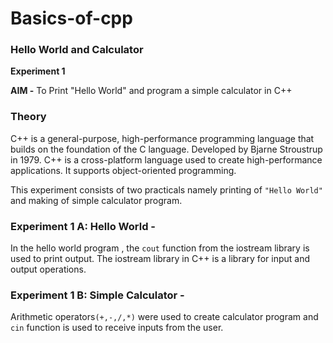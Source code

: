 # Basics-of-cpp


### Hello World and Calculator
**Experiment 1**

**AIM -**
To Print "Hello World" and program a simple calculator in C++

### Theory

C++ is a general-purpose, high-performance programming language that builds on the foundation of the C language. Developed by Bjarne Stroustrup in 1979. C++ is a cross-platform language used to create high-performance applications. It supports object-oriented programming.

This experiment consists of two practicals namely printing of `"Hello World"` and making of simple calculator program.

### Experiment 1 A: Hello World - 
In the hello world program , the `cout` function from the iostream library is used to print output. The iostream library in C++ is a library for input and output operations.

### Experiment 1 B: Simple Calculator - 
Arithmetic operators`(+,-,/,*)` were used to create calculator program and `cin` function is used to receive inputs from the user.
